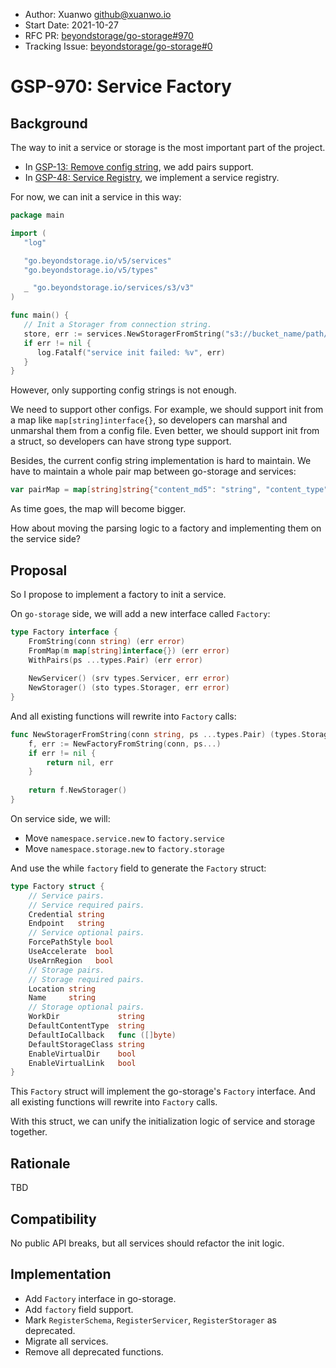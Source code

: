 - Author: Xuanwo <github@xuanwo.io>
- Start Date: 2021-10-27
- RFC PR: [beyondstorage/go-storage#970](https://github.com/beyondstorage/go-storage/issues/970)
- Tracking Issue: [beyondstorage/go-storage#0](https://github.com/beyondstorage/go-storage/issues/0)

# GSP-970: Service Factory

## Background

The way to init a service or storage is the most important part of the project.

- In [GSP-13: Remove config string](./13-remove-config-string.md), we add pairs support.
- In [GSP-48: Service Registry](./48-service-registry.md), we implement a service registry.

For now, we can init a service in this way:

```go
package main

import (
   "log"

   "go.beyondstorage.io/v5/services"
   "go.beyondstorage.io/v5/types"

   _ "go.beyondstorage.io/services/s3/v3"
)

func main() {
   // Init a Storager from connection string. 
   store, err := services.NewStoragerFromString("s3://bucket_name/path/to/workdir")
   if err != nil {
      log.Fatalf("service init failed: %v", err)
   }
}
```

However, only supporting config strings is not enough.

We need to support other configs. For example, we should support init from a map like `map[string]interface{}`, so developers can marshal and unmarshal them from a config file. Even better, we should support init from a struct, so developers can have strong type support.

Besides, the current config string implementation is hard to maintain. We have to maintain a whole pair map between go-storage and services:

```go
var pairMap = map[string]string{"content_md5": "string", "content_type": "string", "context": "context.Context", "continuation_token": "string", "credential": "string", "default_content_type": "string", "default_io_callback": "func([]byte)", "default_service_pairs": "DefaultServicePairs", "default_storage_class": "string", "default_storage_pairs": "DefaultStoragePairs", "disable_100_continue": "bool", "enable_virtual_dir": "bool", "enable_virtual_link": "bool", "endpoint": "string", "excepted_bucket_owner": "string", "expire": "time.Duration", "force_path_style": "bool", "http_client_options": "*httpclient.Options", "interceptor": "Interceptor", "io_callback": "func([]byte)", "list_mode": "ListMode", "location": "string", "multipart_id": "string", "name": "string", "object_mode": "ObjectMode", "offset": "int64", "server_side_encryption": "string", "server_side_encryption_aws_kms_key_id": "string", "server_side_encryption_bucket_key_enabled": "bool", "server_side_encryption_context": "string", "server_side_encryption_customer_algorithm": "string", "server_side_encryption_customer_key": "[]byte", "service_features": "ServiceFeatures", "size": "int64", "storage_class": "string", "storage_features": "StorageFeatures", "use_accelerate": "bool", "use_arn_region": "bool", "work_dir": "string"}
```

As time goes, the map will become bigger.

How about moving the parsing logic to a factory and implementing them on the service side?

## Proposal

So I propose to implement a factory to init a service.

On `go-storage` side, we will add a new interface called `Factory`:

```go
type Factory interface {
    FromString(conn string) (err error)
    FromMap(m map[string]interface{}) (err error)
    WithPairs(ps ...types.Pair) (err error)
    
    NewServicer() (srv types.Servicer, err error)
    NewStorager() (sto types.Storager, err error)
}
```

And all existing functions will rewrite into `Factory` calls:

```go
func NewStoragerFromString(conn string, ps ...types.Pair) (types.Storager, error) {
    f, err := NewFactoryFromString(conn, ps...)
    if err != nil {
        return nil, err
    }
    
    return f.NewStorager()
}
```

On service side, we will:

- Move `namespace.service.new` to `factory.service`
- Move `namespace.storage.new` to `factory.storage`

And use the while `factory` field to generate the `Factory` struct:

```go
type Factory struct {
    // Service pairs.
    // Service required pairs.
    Credential string
    Endpoint   string
    // Service optional pairs.
    ForcePathStyle bool
    UseAccelerate  bool
    UseArnRegion   bool
    // Storage pairs.
    // Storage required pairs.
    Location string
    Name     string
    // Storage optional pairs.
    WorkDir             string
    DefaultContentType  string
    DefaultIoCallback   func ([]byte)
    DefaultStorageClass string
    EnableVirtualDir    bool
    EnableVirtualLink   bool
}
```

This `Factory` struct will implement the go-storage's `Factory` interface. And all existing functions will rewrite into `Factory` calls.

With this struct, we can unify the initialization logic of service and storage together.

## Rationale

TBD

## Compatibility

No public API breaks, but all services should refactor the init logic.

## Implementation

- Add `Factory` interface in go-storage.
- Add `factory` field support.
- Mark `RegisterSchema`, `RegisterServicer`, `RegisterStorager` as deprecated.
- Migrate all services.
- Remove all deprecated functions.
